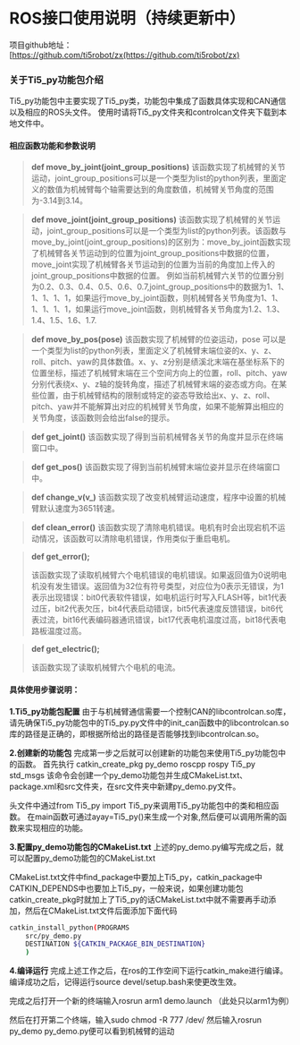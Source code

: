 ﻿

# ROS接口使用说明（持续更新中）

项目github地址：[https://github.com/ti5robot/zx(https://github.com/ti5robot/zx)

### 关于Ti5_py功能包介绍
Ti5_py功能包中主要实现了Ti5_py类，功能包中集成了函数具体实现和CAN通信以及相应的ROS头文件。
使用时请将Ti5_py文件夹和controlcan文件夹下载到本地文件中。

#### 相应函数功能和参数说明

> **def move_by_joint(joint_group_positions)**
> 该函数实现了机械臂的关节运动，joint_group_positions可以是一个类型为list的python列表，里面定义的数值为机械臂每个轴需要达到的角度数值，机械臂关节角度的范围为-3.14到3.14。

> **def move_joint(joint_group_positions)**
> 该函数实现了机械臂的关节运动，joint_group_positions可以是一个类型为list的python列表。该函数与move_by_joint(joint_group_positions)的区别为：move_by_joint函数实现了机械臂各关节运动到的位置为joint_group_positions中数据的位置，move_joint实现了机械臂各关节运动到的位置为当前的角度加上传入的joint_group_positions中数据的位置。
> 例如当前机械臂六关节的位置分别为0.2、0.3、0.4、0.5、0.6、0.7,joint_group_positions中的数据为1、1、1、1、1、1，如果运行move_by_joint函数，则机械臂各关节角度为1、1、1、1、1、1，如果运行move_joint函数，则机械臂各关节角度为1.2、1.3、1.4、1.5、1.6、1.7.

> **def move_by_pos(pose)** 
> 该函数实现了机械臂的位姿运动，pose 可以是一个类型为list的python列表，里面定义了机械臂末端位姿的x、y、z、roll、pitch、yaw的具体数值。x、y、z分别是绩溪北末端在基坐标系下的位置坐标，描述了机械臂末端在三个空间方向上的位置，roll、pitch、yaw分别代表绕x、y、z轴的旋转角度，描述了机械臂末端的姿态或方向。在某些位置，由于机械臂结构的限制或特定的姿态导致给出x、y、z、roll、pitch、yaw并不能解算出对应的机械臂关节角度，如果不能解算出相应的关节角度，该函数则会给出false的提示。

> **def get_joint()**
> 该函数实现了得到当前机械臂各关节的角度并显示在终端窗口中。

> **def get_pos()**
> 该函数实现了得到当前机械臂末端位姿并显示在终端窗口中。


> **def change_v(v_)**
> 该函数实现了改变机械臂运动速度，程序中设置的机械臂默认速度为3651转速。

> **def clean_error()**
>  该函数实现了清除电机错误。电机有时会出现宕机不运动情况，该函数可以清除电机错误，作用类似于重启电机。

> **def get_error();**
> 
>  该函数实现了读取机械臂六个电机错误的电机错误。如果返回值为0说明电机没有发生错误。返回值为32位有符号类型，对应位为0表示无错误，为1表示出现错误：bit0代表软件错误，如电机运行时写入FLASH等，bit1代表过压，bit2代表欠压，bit4代表启动错误，bit5代表速度反馈错误，bit6代表过流，bit16代表编码器通讯错误，bit17代表电机温度过高，bit18代表电路板温度过高。

> **def get_electric();**
> 
> 该函数实现了读取机械臂六个电机的电流。


#### 具体使用步骤说明：
**1.Ti5_py功能包配置**
由于与机械臂通信需要一个控制CAN的libcontrolcan.so库，请先确保Ti5_py功能包中的Ti5_py.py文件中的init_can函数中的libcontrolcan.so库的路径是正确的，即根据所给出的路径是否能够找到libcontrolcan.so。




**2.创建新的功能包**
完成第一步之后就可以创建新的功能包来使用Ti5_py功能包中的函数。
首先执行 catkin_create_pkg  py_demo  roscpp  rospy  Ti5_py  std_msgs
该命令会创建一个py_demo功能包并生成CMakeList.txt、package.xml和src文件夹，在src文件夹中新建py_demo.py文件。




头文件中通过from Ti5_py import Ti5_py来调用Ti5_py功能包中的类和相应函数。
在main函数可通过ayay=Ti5_py()来生成一个对象,然后便可以调用所需的函数来实现相应的功能。

**3.配置py_demo功能包的CMakeList.txt**
上述的py_demo.py编写完成之后，就可以配置py_demo功能包的CMakeList.txt


CMakeList.txt文件中find_package中要加上Ti5_py，catkin_package中CATKIN_DEPENDS中也要加上Ti5_py，一般来说，如果创建功能包catkin_create_pkg时就加上了Ti5_py的话CMakeList.txt中就不需要再手动添加，然后在CMakeList.txt文件后面添加下面代码

```bash
catkin_install_python(PROGRAMS
	src/py_demo.py
	DESTINATION ${CATKIN_PACKAGE_BIN_DESTINATION}
	)
```



**4.编译运行**
完成上述工作之后，在ros的工作空间下运行catkin_make进行编译。
编译成功之后，记得运行source devel/setup.bash来使更改生效。

完成之后打开一个新的终端输入rosrun arm1 demo.launch （此处只以arm1为例）


然后在打开第二个终端，输入sudo chmod -R 777 /dev/
然后输入rosrun py_demo py_demo.py便可以看到机械臂的运动









